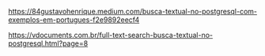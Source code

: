 https://84gustavohenrique.medium.com/busca-textual-no-postgresql-com-exemplos-em-portugues-f2e9892eecf4

https://vdocuments.com.br/full-text-search-busca-textual-no-postgresql.html?page=8
